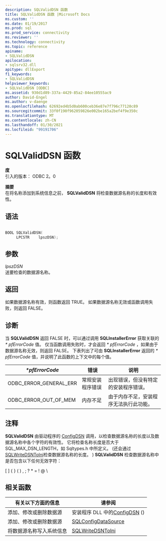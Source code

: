 ```yaml
---
description: SQLValidDSN 函数
title: SQLValidDSN 函数 |Microsoft Docs
ms.custom: ''
ms.date: 01/19/2017
ms.prod: sql
ms.prod_service: connectivity
ms.reviewer: ''
ms.technology: connectivity
ms.topic: reference
apiname:
- SQLValidDSN
apilocation:
- sqlsrv32.dll
apitype: dllExport
f1_keywords:
- SQLValidDSN
helpviewer_keywords:
- SQLValidDSN [ODBC]
ms.assetid: 930d1d89-337a-4429-85a2-84ee10555ac9
author: David-Engel
ms.author: v-daenge
ms.openlocfilehash: 62692ed4b5d0ab600ceb36e87e7f796c77120c89
ms.sourcegitcommit: 33f0f190f962059826e002be165a2bef4f9e350c
ms.translationtype: MT
ms.contentlocale: zh-CN
ms.lasthandoff: 01/30/2021
ms.locfileid: "99191706"
---
```

# <a name="sqlvaliddsn-function"></a>SQLValidDSN 函数
**度**  
 引入的版本： ODBC 2。0  
  
 **摘要**  
 在将名称添加到系统信息之前， **SQLValidDSN** 将检查数据源名称的长度和有效性。  
  
## <a name="syntax"></a>语法  
  
```cpp  
  
BOOL SQLValidDSN(  
     LPCSTR    lpszDSN);  
```  
  
## <a name="arguments"></a>参数  
 *lpszDSN*  
 送要检查的数据源名称。  
  
## <a name="returns"></a>返回  
 如果数据源名称有效，则函数返回 TRUE。 如果数据源名称无效或函数调用失败，则返回 FALSE。  
  
## <a name="diagnostics"></a>诊断  
 当 **SQLValidDSN** 返回 FALSE 时，可以通过调用 **SQLInstallerError** 获取关联的 *\* pfErrorCode* 值。 仅当函数调用失败时，才会返回 *\* pfErrorCode* ，如果由于数据源名称无效，则返回 FALSE。 下表列出了可由 **SQLInstallerError** 返回的 *\* pfErrorCode* 值，并说明了此函数的上下文中的每个值。  
  
|*\*pfErrorCode*|错误|说明|  
|---------------------|-----------|-----------------|  
|ODBC_ERROR_GENERAL_ERR|常规安装程序错误|出现错误，但没有特定的安装程序错误。|  
|ODBC_ERROR_OUT_OF_MEM|内存不足|由于内存不足，安装程序无法执行此功能。|  
  
## <a name="comments"></a>注释  
 **SQLValidDSN** 由驱动程序的 [ConfigDSN](../../../odbc/reference/syntax/configdsn-function.md) 调用，以检查数据源名称的长度以及数据源名称中各个字符的有效性。 它将检查名称长度是否大于 SQL_MAX_DSN_LENGTH，如 Sqltypes.h 中所定义。  (还会通过 [SQLWriteDSNToIni](../../../odbc/reference/syntax/sqlwritedsntoini-function.md)检查数据源名称的长度。 ) **SQLValidDSN** 检查数据源名称中是否包含以下任何无效字符：  
  
 [ ] { } ( ) , ; ? * = ! \@ \  
  
## <a name="related-functions"></a>相关函数  
  
|有关以下方面的信息|请参阅|  
|---------------------------|---------|  
|添加、修改或删除数据源|安装程序 DLL 中的[ConfigDSN](../../../odbc/reference/syntax/configdsn-function.md) () |  
|添加、修改或删除数据源|[SQLConfigDataSource](../../../odbc/reference/syntax/sqlconfigdatasource-function.md)|  
|将数据源名称写入系统信息|[SQLWriteDSNToIni](../../../odbc/reference/syntax/sqlwritedsntoini-function.md)|
